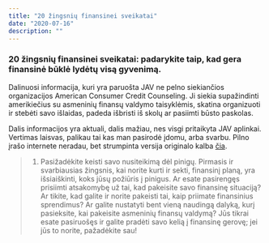 ```yaml
---
title: "20 žingsnių finansinei sveikatai"
date: "2020-07-16"
description: ""
---
```


### 20 žingsnių finansinei sveikatai: padarykite taip, kad gera finansinė būklė lydėtų visą gyvenimą.

Dalinuosi informacija, kuri yra paruošta JAV ne pelno siekiančios organizacijos American Consumer Credit Counseling.
Ji siekia supažindinti amerikiečius su asmeninių finansų valdymo taisyklėmis, skatina organizuoti ir stebėti savo išlaidas,
padeda išbristi iš skolų ar pasiimti būsto paskolas.

Dalis informacijos yra aktuali, dalis mažiau, nes visgi pritaikyta JAV aplinkai. Vertimas laisvas, palikau tai kas man pasirodė įdomu, arba svarbu.
Pilno įrašo internete neradau, bet strumpinta versija originalo kalba [čia](https://www.consumercredit.com/about-us/press-releases/2017-press-releases/your-20-steps-to-financial-health).

> 1. Pasižadėkite keisti savo nusiteikimą dėl pinigų.
> Pirmasis ir svarbiausias žingsnis, kai norite kurti ir sekti,
> finansinį planą, yra išsiaiškinti, koks jūsų požiūris į pinigus.
> Ar esate pasirengęs prisiimti atsakomybę už tai, kad pakeisite savo
> finansinę situaciją? Ar tikite, kad galite ir norite
> pakeisti tai, kaip priimate finansinius sprendimus? Ar galite nustatyti
> bent vieną naudingą dalyką, kurį pasieksite, kai pakeisite asmeninių finansų
> valdymą?
> Jūs tikrai esate pasiruošęs ir galite pradėti savo kelią į finansinę gerovę;
> jei jūs to norite, pažadėkite sau!